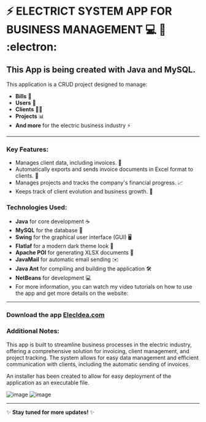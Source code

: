 # ⚡ **ELECTRICT SYSTEM APP FOR BUSINESS MANAGEMENT** 💻 :electric_plug: :electron:

## This App is being created with Java and MySQL.

This application is a CRUD project designed to manage:
- **Bills** 💸
- **Users** 👥
- **Clients** 🧑‍💼
- **Projects** 📊
- **And more** for the electric business industry ⚡

---

### Key Features:
- Manages client data, including invoices. 📑
- Automatically exports and sends invoice documents in Excel format to clients. 📧
- Manages projects and tracks the company's financial progress. 📈
- Keeps track of client evolution and business growth. 🌱

### Technologies Used:
- **Java** for core development ☕
- **MySQL** for the database 💾
- **Swing** for the graphical user interface (GUI) 🖥️
- **Flatlaf** for a modern dark theme look 🌙
- **Apache POI** for generating XLSX documents 📑
- **JavaMail** for automatic email sending ✉️
- **Java Ant** for compiling and building the application 🛠️
- **NetBeans** for development 💻  
- For more information, you can watch my video tutorials on how to use the app and get more details on the website:

---

### **Download the app [ElecIdea.com](https://elecidea.com)**

### Additional Notes:
This app is built to streamline business processes in the electric industry, offering a comprehensive solution for invoicing, client management, and project tracking. The system allows for easy data management and efficient communication with clients, including the automatic sending of invoices.

An installer has been created to allow for easy deployment of the application as an executable file.

![image](https://github.com/user-attachments/assets/5e92bea9-db5d-4a13-9602-8141d2a910d7)
![image](https://github.com/user-attachments/assets/49601a7b-6d0a-4c42-bee6-5b5839e3dedc)



---

✨ **Stay tuned for more updates!** ✨
